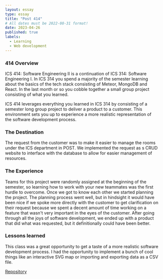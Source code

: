 ```yaml
---
layout: essay
type: essay
title: "Post 414"
# All dates must be 2022-08-31 format!
date: 2023-04-26
published: true
labels:
  - Learning
  - Web development 
---
```



### 414 Overview
ICS 414: Software Engineering II is a continuation of ICS 314: Software Engineering I. In ICS 314 you spend a majority of the semester learning about the basics of the tech stack consisting of Meteor, MongoDB and React. In the last month or so you cobble together a small group project consisting of what you learned. 

ICS 414 leverages everything you learned in ICS 314 by consisting of a semester long group project to deliver a product to a customer. This environment sets you up to experience a more realistic representation of the software development process.  

### The Destination
The request from the customer was to make it easier to manage the rooms under the ICS department in POST. We implemented the request as s CRUD website to interface with the database to allow for easier management of resources. 

### The Experience
Teams for this project were randomly assigned at the beginning of the semester, so learning how to work with your new teammates was the first hurdle to overcome. Once we got to know each other we started planning the project. The planning process went well, but in hindsight it would have been nice if we spoke more directly with the customer to get clarification on their request because we spent a decent amount of time working on a feature that wasn't very important in the eyes of the customer. After going through all the joys of software development, we ended up with a product that did what was requested, but it definitionally could have been better.

### Lessons learned
This class was a great opportunity to get a taste of a more realistic software development process. I had the opportunity to implement a bunch of cool things like an interactive SVG map or importing and exporting data as a CSV file. 

[Repository](https://github.com/room-directory/room-directory)